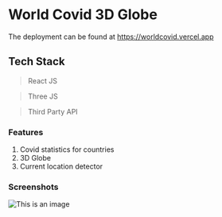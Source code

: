 # World Covid 3D Globe
The deployment can be found at https://worldcovid.vercel.app

## Tech Stack
> React JS

> Three JS

> Third Party API

### Features 
1. Covid statistics for countries
2. 3D Globe
3. Current location detector 
### Screenshots
![This is an image](https://i.ibb.co/DfRkCCW/screenbud-060b295f-4034-42a5-977b-5e6f399fd3db.png)
